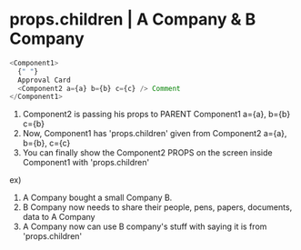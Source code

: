 # props.children | A Company & B Company

```js
<Component1>
  {" "}
  Approval Card
  <Component2 a={a} b={b} c={c} /> Comment
</Component1>
```

1. Component2 is passing his props to PARENT Component1 a={a}, b={b} c={b}
2. Now, Component1 has 'props.children' given from Component2
   a={a}, b={b}, c={c}
3. You can finally show the Component2 PROPS on the screen inside Component1 with 'props.children'

ex)

1. A Company bought a small Company B.
2. B Company now needs to share their people, pens, papers, documents, data to A Company
3. A Company now can use B company's stuff with saying it is from 'props.children'
